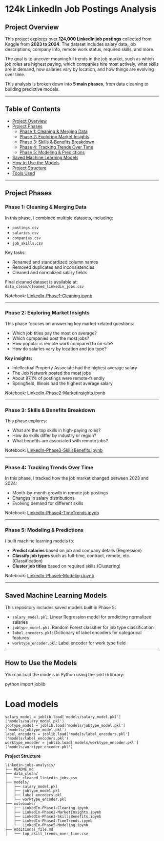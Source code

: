 # 124k LinkedIn Job Postings Analysis

## Project Overview

This project explores over **124,000 LinkedIn job postings** collected from Kaggle from **2023 to 2024**. The dataset includes salary data, job descriptions, company info, remote work status, required skills, and more.

The goal is to uncover meaningful trends in the job market, such as which job roles are highest paying, which companies hire most actively, what skills are in demand, how salaries vary by location, and how things are evolving over time.

This analysis is broken down into **5 main phases**, from data cleaning to building predictive models.

---

## Table of Contents

- [Project Overview](#-project-overview)
- [Project Phases](#-project-phases)
  - [Phase 1: Cleaning & Merging Data](#phase-1-cleaning--merging-data)
  - [Phase 2: Exploring Market Insights](#phase-2-exploring-market-insights)
  - [Phase 3: Skills & Benefits Breakdown](#phase-3-skills--benefits-breakdown)
  - [Phase 4: Tracking Trends Over Time](#phase-4-tracking-trends-over-time)
  - [Phase 5: Modeling & Predictions](#phase-5-modeling--predictions)
- [Saved Machine Learning Models](#saved-machine-learning-models)
- [How to Use the Models](#how-to-use-the-models)
- [Project Structure](#project-structure)
- [Tools Used](#tools-used)

---

## Project Phases

### Phase 1: Cleaning & Merging Data

In this phase, I combined multiple datasets, including:
- `postings.csv`
- `salaries.csv`
- `companies.csv`
- `job_skills.csv`

Key tasks:
- Renamed and standardized column names
- Removed duplicates and inconsistencies
- Cleaned and normalized salary fields

Final cleaned dataset is available at:  
`data_clean/cleaned_linkedin_jobs.csv`

Notebook: [LinkedIn-Phase1-Cleaning.ipynb](notebooks/LinkedIn-Phase1-Cleaning.ipynb)

---

### Phase 2: Exploring Market Insights

This phase focuses on answering key market-related questions:

- Which job titles pay the most on average?
- Which companies post the most jobs?
- How popular is remote work compared to on-site?
- How do salaries vary by location and job type?

**Key insights:**
- Intellectual Property Associate had the highest average salary
- The Job Network posted the most jobs
- About 87.1% of postings were remote-friendly
- Springfield, Illinois had the highest average salary

Notebook: [LinkedIn-Phase2-MarketInsights.ipynb](notebooks/LinkedIn-Phase2-MarketInsights.ipynb)

---

### Phase 3: Skills & Benefits Breakdown

This phase explores:

- What are the top skills in high-paying roles?
- How do skills differ by industry or region?
- What benefits are associated with remote jobs?

Notebook: [LinkedIn-Phase3-SkillsBenefits.ipynb](notebooks/LinkedIn-Phase3-SkillsBenefits.ipynb)

---

### Phase 4: Tracking Trends Over Time

In this phase, I tracked how the job market changed between 2023 and 2024:

- Month-by-month growth in remote job postings
- Changes in salary distributions
- Evolving demand for different skills

Notebook: [LinkedIn-Phase4-TimeTrends.ipynb](notebooks/LinkedIn-Phase4-TimeTrends.ipynb)

---

### Phase 5: Modeling & Predictions

I built machine learning models to:

- **Predict salaries** based on job and company details (Regression)
- **Classify job types** such as full-time, contract, remote, etc. (Classification)
- **Cluster job titles** based on required skills (Clustering)

Notebook: [LinkedIn-Phase5-Modeling.ipynb](notebooks/LinkedIn-Phase5-Modeling.ipynb)

---

## Saved Machine Learning Models

This repository includes saved models built in Phase 5:

- `salary_model.pkl`: Linear Regression model for predicting normalized salaries
- `jobtype_model.pkl`: Random Forest classifier for job type classification
- `label_encoders.pkl`: Dictionary of label encoders for categorical features
- `worktype_encoder.pkl`: Label encoder for work type field

---

## How to Use the Models

You can load the models in Python using the `joblib` library:

python
import joblib

# Load models
```text
salary_model = joblib.load['models/salary_model.pkl']('models/salary_model.pkl')
jobtype_model = joblib.load['models/jobtype_model.pkl']('models/jobtype_model.pkl')
label_encoders = joblib.load['models/label_encoders.pkl']('models/label_encoders.pkl')
worktype_encoder = joblib.load['models/worktype_encoder.pkl']('models/worktype_encoder.pkl')
```

**Project Structure**
```text
linkedin-jobs-analysis/
├── README.md
├── data_clean/
│   └── cleaned_linkedin_jobs.csv
├── models/
│   ├── salary_model.pkl
│   ├── jobtype_model.pkl
│   ├── label_encoders.pkl
│   └── worktype_encoder.pkl
├── notebooks/
│   ├── LinkedIn-Phase1-Cleaning.ipynb
│   ├── LinkedIn-Phase2-MarketInsights.ipynb
│   ├── LinkedIn-Phase3-SkillsBenefits.ipynb
│   ├── LinkedIn-Phase4-TimeTrends.ipynb
│   └── LinkedIn-Phase5-Modeling.ipynb
├── Additional_file.md
│   └── top_skill_trends_over_time.csv
